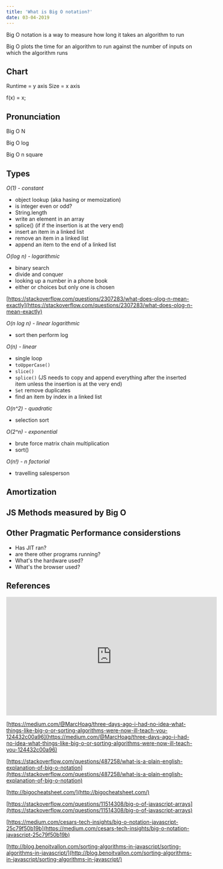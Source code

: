 ```yaml
---
title: 'What is Big O notation?'
date: 03-04-2019
---
```


Big O notation is a way to measure how long it takes an algorithm to run

Big O plots the time for an algorithm to run against the number of inputs on which the algorithm runs

## Chart

Runtime = y axis
Size = x axis

f(x) = x;

## Pronunciation

Big O N

Big O log

Big O n square

## Types

*O(1) - constant*

- object lookup (aka hasing or memoization)
- is integer even or odd?
- String.length
- write an element in an array
- splice() (if if the insertion is at the very end)
- insert an item in a linked list
- remove an item in a linked list
- append an item to the end of a linked list

*O(log n) - logarithmic*

- binary search
- divide and conquer
- looking up a number in a phone book
- either or choices but only one is chosen

[https://stackoverflow.com/questions/2307283/what-does-olog-n-mean-exactly](https://stackoverflow.com/questions/2307283/what-does-olog-n-mean-exactly)

*O(n log n) - linear logarithmic*

- sort then perform log

*O(n) - linear*

- single loop
- `toUpperCase()`
- `slice()`
- `splice()` (JS needs to copy and append everything after the inserted item unless the insertion is at the very end)
- `Set` remove duplicates
- find an item by index in a linked list

*O(n^2) - quadratic*

- selection sort

*O(2^n) - exponential*

- brute force matrix chain multiplication
- sort()

*O(n!) - n factorial*

- travelling salesperson


## Amortization


## JS Methods measured by Big O



## Other Pragmatic Performance considerstions

- Has JIT ran?
- are there other programs running?
- What's the hardware used?
- What's the browser used?

## References

<iframe width="560" height="315" src="https://www.youtube.com/embed/KatlvCFHPRo" frameborder="0" allow="accelerometer; autoplay; encrypted-media; gyroscope; picture-in-picture" allowfullscreen></iframe>

[https://medium.com/@MarcHoag/three-days-ago-i-had-no-idea-what-things-like-big-o-or-sorting-algorithms-were-now-ill-teach-you-124432c00a96](https://medium.com/@MarcHoag/three-days-ago-i-had-no-idea-what-things-like-big-o-or-sorting-algorithms-were-now-ill-teach-you-124432c00a96)

[https://stackoverflow.com/questions/487258/what-is-a-plain-english-explanation-of-big-o-notation](https://stackoverflow.com/questions/487258/what-is-a-plain-english-explanation-of-big-o-notation)

[http://bigocheatsheet.com/](http://bigocheatsheet.com/)

[https://stackoverflow.com/questions/11514308/big-o-of-javascript-arrays](https://stackoverflow.com/questions/11514308/big-o-of-javascript-arrays)

[https://medium.com/cesars-tech-insights/big-o-notation-javascript-25c79f50b19b](https://medium.com/cesars-tech-insights/big-o-notation-javascript-25c79f50b19b)

[http://blog.benoitvallon.com/sorting-algorithms-in-javascript/sorting-algorithms-in-javascript/](http://blog.benoitvallon.com/sorting-algorithms-in-javascript/sorting-algorithms-in-javascript/)